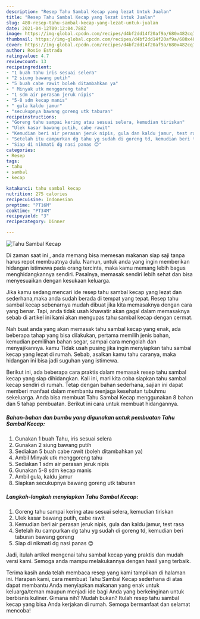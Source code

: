 ```yaml
---
description: "Resep Tahu Sambal Kecap yang lezat Untuk Jualan"
title: "Resep Tahu Sambal Kecap yang lezat Untuk Jualan"
slug: 480-resep-tahu-sambal-kecap-yang-lezat-untuk-jualan
date: 2021-04-12T09:12:04.788Z
image: https://img-global.cpcdn.com/recipes/d4bf2dd14f20af9a/680x482cq70/tahu-sambal-kecap-foto-resep-utama.jpg
thumbnail: https://img-global.cpcdn.com/recipes/d4bf2dd14f20af9a/680x482cq70/tahu-sambal-kecap-foto-resep-utama.jpg
cover: https://img-global.cpcdn.com/recipes/d4bf2dd14f20af9a/680x482cq70/tahu-sambal-kecap-foto-resep-utama.jpg
author: Rosie Estrada
ratingvalue: 4.7
reviewcount: 13
recipeingredient:
- "1 buah Tahu iris sesuai selera"
- "2 siung bawang putih"
- "5 buah cabe rawit boleh ditambahkan ya"
- " Minyak utk menggoreng tahu"
- "1 sdm air perasan jeruk nipis"
- "5-8 sdm kecap manis"
- " gula kaldu jamur"
- "secukupnya bawang goreng utk taburan"
recipeinstructions:
- "Goreng tahu sampai kering atau sesuai selera, kemudian tiriskan"
- "Ulek kasar bawang putih, cabe rawit"
- "Kemudian beri air perasan jeruk nipis, gula dan kaldu jamur, test rasa"
- "Setelah itu campurkan dg tahu yg sudah di goreng td, kemudian beri taburan bawang goreng"
- "Siap di nikmati dg nasi panas 😊"
categories:
- Resep
tags:
- tahu
- sambal
- kecap

katakunci: tahu sambal kecap 
nutrition: 275 calories
recipecuisine: Indonesian
preptime: "PT16M"
cooktime: "PT34M"
recipeyield: "3"
recipecategory: Dinner

---
```



![Tahu Sambal Kecap](https://img-global.cpcdn.com/recipes/d4bf2dd14f20af9a/680x482cq70/tahu-sambal-kecap-foto-resep-utama.jpg)

Di zaman  saat ini , anda memang bisa memesan makanan siap saji tanpa harus repot membuatnya dulu. Namun, untuk anda yang ingin memberikan hidangan istimewa pada orang tercinta, maka kamu memang lebih bagus menghidangkannya sendiri. Pasalnya, memasak sendiri lebih sehat dan bisa menyesuaikan dengan kesukaan keluarga.

Jika kamu sedang mencari ide resep tahu sambal kecap yang lezat dan sederhana,maka anda sudah berada di tempat yang tepat. Resep tahu sambal kecap  sebenarnya mudah dibuat jika kita memasaknya dengan cara yang benar. Tapi, anda tidak usah khawatir akan gagal dalam memasaknya 
sebab di artikel ini kami akan mengupas tahu sambal kecap dengan cermat.  



Nah buat anda yang akan memasak tahu sambal kecap yang enak, ada beberapa tahap yang bisa dilakukan, pertama memilih jenis bahan, kemudian pemilihan bahan segar, sampai cara mengolah dan menyajikannya. kamu Tidak usah pusing jika ingin menyiapkan tahu sambal kecap yang lezat di rumah. Sebab, asalkan kamu  tahu caranya, maka hidangan ini bisa jadi suguhan yang istimewa.

Berikut ini, ada beberapa cara praktis  dalam memasak resep tahu sambal kecap yang siap dihidangkan. Kali ini, mari kita coba siapkan tahu sambal kecap sendiri di rumah. Tetap dengan bahan sederhana, sajian ini dapat memberi manfaat dalam membantu menjaga kesehatan tubuhmu sekeluarga. Anda bisa membuat Tahu Sambal Kecap menggunakan 8 bahan dan 5 tahap pembuatan. Berikut ini cara untuk membuat hidangannya.

<!--inarticleads1-->

##### Bahan-bahan dan bumbu yang digunakan untuk pembuatan Tahu Sambal Kecap:

1. Gunakan 1 buah Tahu, iris sesuai selera
1. Gunakan 2 siung bawang putih
1. Sediakan 5 buah cabe rawit (boleh ditambahkan ya)
1. Ambil  Minyak utk menggoreng tahu
1. Sediakan 1 sdm air perasan jeruk nipis
1. Gunakan 5-8 sdm kecap manis
1. Ambil  gula, kaldu jamur
1. Siapkan secukupnya bawang goreng utk taburan




<!--inarticleads2-->

##### Langkah-langkah menyiapkan Tahu Sambal Kecap:

1. Goreng tahu sampai kering atau sesuai selera, kemudian tiriskan
1. Ulek kasar bawang putih, cabe rawit
1. Kemudian beri air perasan jeruk nipis, gula dan kaldu jamur, test rasa
1. Setelah itu campurkan dg tahu yg sudah di goreng td, kemudian beri taburan bawang goreng
1. Siap di nikmati dg nasi panas 😊




Jadi, itulah artikel mengenai  tahu sambal kecap  yang praktis dan mudah versi kami. Semoga anda mampu melakukannya dengan hasil yang terbaik. 

Terima kasih anda telah membaca resep yang kami tampilkan di halaman ini. Harapan kami, cara membuat  Tahu Sambal Kecap sederhana di atas dapat membantu Anda menyiapkan makanan yang enak untuk keluarga/teman maupun menjadi ide bagi Anda yang berkeinginan untuk berbisnis kuliner. Gimana nih? Mudah bukan? Itulah resep tahu sambal kecap yang bisa Anda kerjakan di rumah. Semoga bermanfaat dan selamat mencoba!

